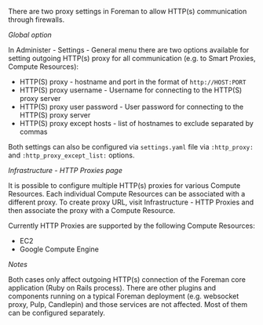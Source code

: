 There are two proxy settings in Foreman to allow HTTP(s) communication through
firewalls.

*Global option*

In Administer - Settings - General menu there are two options available for
setting outgoing HTTP(s) proxy for all communication (e.g. to Smart Proxies,
Compute Resources):

* HTTP(S) proxy - hostname and port in the format of `http://HOST:PORT`
* HTTP(S) proxy username - Username for connecting to the HTTP(S) proxy server
* HTTP(S) proxy user password - User password for connecting to the HTTP(S) proxy server
* HTTP(S) proxy except hosts - list of hostnames to exclude separated by commas

Both settings can also be configured via `settings.yaml` file via
`:http_proxy:` and `:http_proxy_except_list:` options.

*Infrastructure - HTTP Proxies page*

It is possible to configure multiple HTTP(s) proxies for various Compute
Resources. Each individual Compute Resources can be associated with a different
proxy. To create proxy URL, visit Infrastructure - HTTP Proxies and then
associate the proxy with a Compute Resource.

Currently HTTP Proxies are supported by the following Compute Resources:

* EC2
* Google Compute Engine

*Notes*

Both cases only affect outgoing HTTP(s) connection of the Foreman core
application (Ruby on Rails process). There are other plugins and components
running on a typical Foreman deployment (e.g. websocket proxy, Pulp, Candlepin)
and those services are not affected. Most of them can be configured separately.
